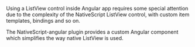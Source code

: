 Using a ListView control inside Angular app requires some special attention due to the complexity of the NativeScript ListView control, with custom item templates, bindings and so on. 

The NativeScript-angular plugin provides a custom Angular component which simplifies the way native ListView is used. 
